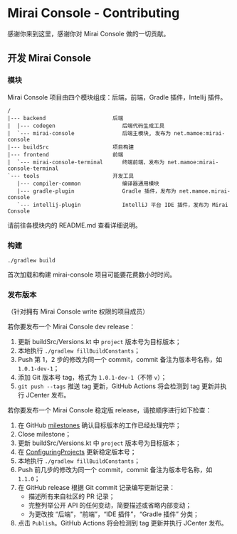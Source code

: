 # Mirai Console - Contributing

感谢你来到这里，感谢你对 Mirai Console 做的一切贡献。

## 开发 Mirai Console

### 模块

Mirai Console 项目由四个模块组成：后端，前端，Gradle 插件，Intellij 插件。

```
/
|--- backend                     后端
|  |--- codegen                     后端代码生成工具
|  `--- mirai-console               后端主模块, 发布为 net.mamoe:mirai-console
|--- buildSrc                    项目构建
|--- frontend                    前端
|  `--- mirai-console-terminal      终端前端，发布为 net.mamoe:mirai-console-terminal
`--- tools                       开发工具
   |--- compiler-common             编译器通用模块
   |--- gradle-plugin               Gradle 插件，发布为 net.mamoe.mirai-console
   `--- intellij-plugin             IntelliJ 平台 IDE 插件，发布为 Mirai Console
```

请前往各模块内的 README.md 查看详细说明。

### 构建
```shell script
./gradlew build
```

首次加载和构建 mirai-console 项目可能要花费数小时时间。

### 发布版本

（针对拥有 Mirai Console write 权限的项目成员）

若你要发布一个 Mirai Console dev release：

1. 更新 buildSrc/Versions.kt 中 `project` 版本号为目标版本；
2. 本地执行 `./gradlew fillBuildConstants`；
3. Push 第 1，2 步的修改为同一个 commit，commit 备注为版本号名称，如 `1.0.1-dev-1`；
4. 添加 Git 版本号 tag，格式为 `1.0.1-dev-1`（不带 `v`）；
5. `git push --tags` 推送 tag 更新，GitHub Actions 将会检测到 tag 更新并执行 JCenter 发布。


若你要发布一个 Mirai Console 稳定版 release，请按顺序进行如下检查：


1. 在 GitHub [milestones](https://github.com/mamoe/mirai-console/milestones) 确认目标版本的工作已经处理完毕；
2. Close milestone；
3. 更新 buildSrc/Versions.kt 中 `project` 版本号为目标版本；
4. 在 [ConfiguringProjects](ConfiguringProjects.md#选择版本) 更新稳定版本号；
5. 本地执行 `./gradlew fillBuildConstants`；
6. Push 前几步的修改为同一个 commit，commit 备注为版本号名称，如 `1.1.0`；
7. 在 GitHub release 根据 Git commit 记录编写更新记录：
   - 描述所有来自社区的 PR 记录；
   - 完整列举公开 API 的任何变动，简要描述或省略内部变动；
   - 为更改按 “后端”，“前端”，“IDE 插件”，“Gradle 插件” 分类；
8. 点击 `Publish`。GitHub Actions 将会检测到 tag 更新并执行 JCenter 发布。
